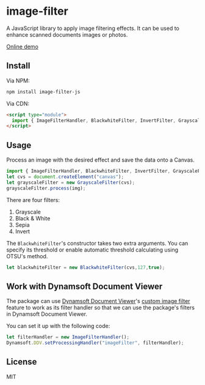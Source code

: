 # image-filter

A JavaScript library to apply image filtering effects. It can be used to enhance scanned documents images or photos.

[Online demo](https://tony-xlh.github.io/image-filter)

## Install

Via NPM:

```bash
npm install image-filter-js
```

Via CDN:

```html
<script type="module">
  import { ImageFilterHandler, BlackwhiteFilter, InvertFilter, GrayscaleFilter, SepiaFilter } from 'https://cdn.jsdelivr.net/npm/image-filter-js/dist/image-filter.js';
</script>
```

## Usage

Process an image with the desired effect and save the data onto a Canvas.

```js
import { ImageFilterHandler, BlackwhiteFilter, InvertFilter, GrayscaleFilter, SepiaFilter } from 'image-filter-js';
let cvs = document.createElement("canvas");
let grayscaleFilter = new GrayscaleFilter(cvs);
grayscaleFilter.process(img);
```

There are four filters:

1. Grayscale
2. Black & White
3. Sepia
4. Invert

The `BlackwhiteFilter`'s constructor takes two extra arguments. You can specify its threshold or enable automatic threshold calculating using OTSU's method.

```js
let blackwhiteFilter = new BlackwhiteFilter(cvs,127,true);
```

## Work with Dynamsoft Document Viewer

The package can use [Dynamsoft Document Viewer](https://www.dynamsoft.com/document-viewer/docs/introduction/index.html)'s [custom image filter](https://www.dynamsoft.com/document-viewer/docs/features/advanced/imagefilter.html) feature to work as its filter handler so that we can use the package's filters in Dynamsoft Document Viewer.

You can set it up with the following code:

```js
let filterHandler = new ImageFilterHandler();
Dynamsoft.DDV.setProcessingHandler("imageFilter", filterHandler);
```

## License

MIT
